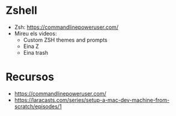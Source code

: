 # Zshell

- Zsh: https://commandlinepoweruser.com/
- Mireu els videos:
  - Custom ZSH themes and prompts
  - Eina Z
  - Eina trash
  
# Recursos
- https://commandlinepoweruser.com/
- https://laracasts.com/series/setup-a-mac-dev-machine-from-scratch/episodes/1
